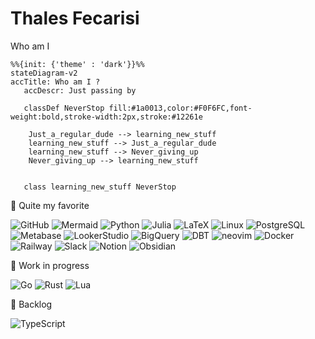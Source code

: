 
<h1 align="left">
Thales Fecarisi
</h1>
<a>
  Who am I
</a>

```mermaid
%%{init: {'theme' : 'dark'}}%%
stateDiagram-v2
accTitle: Who am I ?
   accDescr: Just passing by

   classDef NeverStop fill:#1a0013,color:#F0F6FC,font-weight:bold,stroke-width:2px,stroke:#12261e

    Just_a_regular_dude --> learning_new_stuff
    learning_new_stuff --> Just_a_regular_dude
    learning_new_stuff --> Never_giving_up
    Never_giving_up --> learning_new_stuff


   class learning_new_stuff NeverStop
```



🔨 Quite my favorite 

![GitHub](https://img.shields.io/badge/github-181717.svg?style=for-the-badge&logo=github&logoColor=white)
![Mermaid](https://img.shields.io/badge/mermaid-f14158.svg?style=for-the-badge&logo=mermaid&logoColor=white)
![Python](https://img.shields.io/badge/python-3670A0?style=for-the-badge&logo=python&logoColor=ffdd54)
![Julia](https://img.shields.io/badge/julia-9558B2.svg?style=for-the-badge&logo=julia&logoColor=white)
![LaTeX](https://img.shields.io/badge/latex-%23008080.svg?style=for-the-badge&logo=latex&logoColor=white)
![Linux](https://img.shields.io/badge/ubuntu-E95420?style=for-the-badge&logo=ubuntu&logoColor=black)
![PostgreSQL](https://img.shields.io/badge/PostgreSQL-316192?style=for-the-badge&logo=postgresql&logoColor=white)
![Metabase](https://img.shields.io/badge/metabase-509EE3?style=for-the-badge&logo=metabasel&logoColor=white)
![LookerStudio](https://img.shields.io/badge/looker-4285F4.svg?style=for-the-badge&logo=looker&logoColor=white)
![BigQuery](https://img.shields.io/badge/googlebigquery-669DF6.svg?style=for-the-badge&logo=googlebigquery&logoColor=white)
![DBT](https://img.shields.io/badge/dbt-FF694B.svg?style=for-the-badge&logo=dbt&logoColor=white)
![neovim](https://img.shields.io/badge/neovim-57A143.svg?&style=for-the-badge&logo=neovim&logoColor=white)
![Docker](https://img.shields.io/badge/docker-white.svg?style=for-the-badge&logo=docker&logoColor=blue)
![Railway](https://img.shields.io/badge/railway-%23121011.svg?style=for-the-badge&logo=railway&logoColor=white)
![Slack](https://img.shields.io/badge/slack-4A154B.svg?style=for-the-badge&logo=slack&logoColor=white)
![Notion](https://img.shields.io/badge/notion-black.svg?style=for-the-badge&logo=notion&logoColor=white)
![Obsidian](https://img.shields.io/badge/obsidian-7C3AED.svg?style=for-the-badge&logo=obsidian&logoColor=white)

🚧 Work in progress

![Go](https://img.shields.io/badge/go-00ADD8.svg?style=for-the-badge&logo=go&logoColor=white)
![Rust](https://img.shields.io/badge/rust-000000.svg?style=for-the-badge&logo=rust&logoColor=white)
![Lua](https://img.shields.io/badge/lua-2C2D72.svg?style=for-the-badge&logo=lua&logoColor=white)

🤔 Backlog 

![TypeScript](https://img.shields.io/badge/TypeScript-3178C6.svg?style=for-the-badge&logo=TypeScript&logoColor=white)



